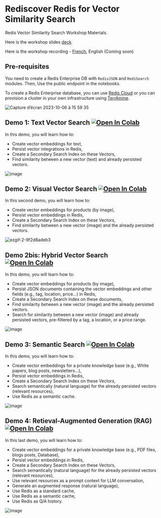 # Rediscover Redis for Vector Similarity Search
Redis Vector Similarity Search Workshop Materials.

Here is the workshop slides [deck](https://docs.google.com/presentation/d/1-81YCn6ORjXM9HEbLLez9I-8s6DCVq28/edit?usp=sharing&ouid=102681544119043724410&rtpof=true&sd=true).

Here is the workshop recording - [French](https://drive.google.com/file/d/1pINEMJ_WFa5gusTl4oqtDLBGg3NbTuZ7/view?usp=drive_link), English (Coming soon)

## Pre-requisites
You need to create a Redis Enterprise DB with `RedisJSON` and `RediSearch` modules. Then, Use the public endpoint in the notebooks.

To create a Redis Enterprise database, you can use [Redis Cloud](https://app.redislabs.com/) or you can provision a cluster in your own infrastructure using [TerrAmine](https://github.com/amineelkouhen/terramine).

<img alt="Capture d’écran 2023-10-06 à 15 59 35" src="https://github.com/aelkouhen/redis-vss/assets/22400454/7c34580a-a200-4f28-89d1-4b1d77d4554e">

## Demo 1: Text Vector Search [![Open In Colab](https://colab.research.google.com/assets/colab-badge.svg)](https://colab.research.google.com/github/aelkouhen/redis-vss/blob/main/1-%20Text%20Vector%20Search.ipynb) 

In this demo, you will learn how to:
- Create vector embeddings for text,
- Persist vector integrations in Redis,
- Create a Secondary Search Index on these Vectors,
- Find similarity between a new vector (text) and already persisted vectors.

![image](https://github.com/aelkouhen/redis-vss/assets/22400454/58b95c48-8bb5-4a27-aaf4-4b104149379e)

## Demo 2: Visual Vector Search [![Open In Colab](https://colab.research.google.com/assets/colab-badge.svg)](https://colab.research.google.com/github/aelkouhen/redis-vss/blob/main/2-%20Visual%20Vector%20Search.ipynb) 

In this second demo, you will learn how to:
- Create vector embeddings for products (by image),
- Persist vector embeddings in Redis,
- Create a Secondary Search Index on these Vectors,
- Find similarity between a new vector (image) and the already persisted vectors.

![ezgif-2-9f2d8adeb3](https://github.com/aelkouhen/redis-vss/assets/22400454/b939748b-6b8d-4af7-8ef3-fd3fbd8da86a)

## Demo 2bis: Hybrid Vector Search [![Open In Colab](https://colab.research.google.com/assets/colab-badge.svg)](https://colab.research.google.com/github/aelkouhen/redis-vss/blob/main/2bis-%20Hybrid%20Search.ipynb)

In this demo, you will learn how to:
- Create vector embeddings for products (by image),
- Persist JSON documents containing the vector embeddings and other fields (e.g., tag, location, price...) in Redis,
- Create a Secondary Search Index on these documents,
- Find similarity between a new vector (image) and the already persisted vectors.
- Search for similarity between a new vector (image) and already persisted vectors, pre-filtered by a tag, a location, or a price range.

![image](https://github.com/aelkouhen/redis-vss/assets/22400454/b4ec3ce7-2f24-4f9a-956f-da8d251bc518)

## Demo 3: Semantic Search [![Open In Colab](https://colab.research.google.com/assets/colab-badge.svg)](https://colab.research.google.com/github/aelkouhen/redis-vss/blob/main/3-%20Semantic%20Vector%20Search.ipynb)

In this demo, you will learn how to:
- Create vector embeddings for a private knowledge base (e.g., White papers, blog posts, newsletters...),
- Persist vector embeddings in Redis,
- Create a Secondary Search Index on these Vectors,
- Search semantically (natural language) for the already persisted vectors (relevant resources),
- Use Redis as a semantic cache.

![image](https://github.com/aelkouhen/redis-vss/assets/22400454/14e1c0f6-f414-4c4e-9cbe-4b2c3ed4a021)

## Demo 4: Retieval-Augmented Generation (RAG) [![Open In Colab](https://colab.research.google.com/assets/colab-badge.svg)](https://colab.research.google.com/github/aelkouhen/redis-vss/blob/main/4-%20Retrieval-Augmented%20Generation%20(RAG).ipynb)

In this last demo, you will learn how to:
- Create vector embeddings for a private knowledge base (e.g., PDF files, blogs posts, Database),
- Persist vector embeddings in Redis,
- Create a Secondary Search Index on these Vectors,
- Search semantically (natural language) for the already persisted vectors (relevant resources),
- Use relevant resources as a prompt context for LLM conversation,
- Generate an augmented response (natural language),
- Use Redis as a standard cache,
- Use Redis as a semantic cache,
- Use Redis as Q/A history.

![image](https://github.com/aelkouhen/redis-vss/assets/22400454/1705f88a-ab4c-45a1-9246-170b20e687dd)



